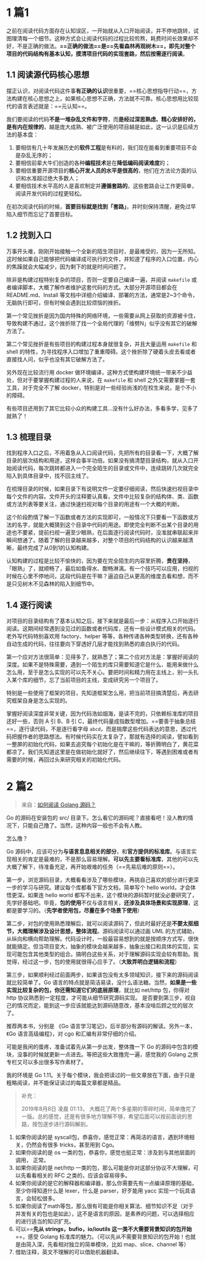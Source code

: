 # 1 篇1

之前在阅读代码方面存在认知误区，一开始就从入口开始阅读，并不停地跳转，试图理清每一个细节。这种方式会让阅读代码的过程比较煎熬，耗费时间长效果却不好，不是正确的做法。**==正确的做法==**是==先看森林再观树木==，即**先对整个项目的代码结构有基本认知，摸清项目代码的实现套路，然后按需逐行阅读**。

## 1.1 阅读源代码核心思想

摆正认识，对阅读代码这件事**有正确的认识**很重要，==核心思想指导行动==，方法构建在核心思想之上，如果核心思想不正确，方法就不可靠。核心思想用比较现代的语言表述就是：==元认知==。

我们要阅读的代码**不是一堆杂乱文件和字符**，而**是经过深思熟虑、精心安排好的，是有内在规律的**，越是庞大成熟、被广泛使用的项目越是如此，这一认识是后续方法的基本盘：

1. 要相信有几十年发展历史的**软件工程**是有料的，我们现在能看到重要项目不会是杂乱无序的；
2. 要相信前辈大牛们创造的各种**编程技术**是在**降低编码阅读难度**的；
3. 要相信重要开源项目的**核心开发人员的水平是很高的**，他们在方法论方面的认识和水准超过绝大多数人；
4. 要相信技术水平高的人是喜欢制定并**遵循套路的**，这些套路会让工作更简单，阅读开发代码的过程更轻松。

在初次阅读代码的时候，**首要目标就是找到「套路」**，并时刻保持清醒，避免过早陷入细节而忘记了首要目标。

## 1.2 找到入口

万事开头难，刚刚开始接触一个全新的陌生项目时，是最难受的，因为一无所知。这时候如果自己能够把代码编译成可执行的文件，并知道了程序的入口位置，内心的焦躁就会大幅减少，因为剩下的就是时间问题了。

除非是构建过程特别复杂的项目，否则一定要自己编译一遍，并阅读 `makefile` 或者编译脚本，大概了解作者维护这套代码的方式。大部分开源项目都会在 README.md、Install 等文档中详细介绍编译、部署的方法，通常是2~3个命令，无脑执行即可，但有时候会遇到比较烦恼的挫折。

第一个常见挫折是因为国内特殊的网络环境，一些需要从网上获取的资源被卡住，导致构建不通过，这个挫折除了找一个全局代理的「维劈N」似乎没有其它的破解方法了。

第二个常见挫折是有些项目的构建过程本身就很复杂，并且大量运用 `makefile` 和 shell 的特性，为寻找程序入口增加了重重障碍。这个挫折除了硬着头皮去看或者直接找人问，似乎也没有其它破解方法了。

另外现在比较流行用 docker 做环境编译，这种方式使构建环境统一带来不少益处，但对于要掌握构建过程的人来说，在 `makefile` 和 shell 之外又需要掌握一套工具，对于完全不了解 docker，特别是对一些经验尚浅的在校生来说，是个不小的障碍。

有些项目还用到了其它比较小众的构建工具…没有什么好办法，多看多学，见多了就熟了！

## 1.3 梳理目录

找到程序入口之后，不用着急从入口阅读代码，先把所有的目录看一下，大概了解目录的层次结构和用途，这样会事半功倍。如果没有搞清楚目录结构，就从入口开始阅读代码，每次跳转都进入一个完全陌生的目录或文件中，连续跳转几次就完全陷入到具体目录中，找不回主线了。

在梳理目录的时候，如果目录下有说明文件一定要仔细阅读，然后快速扫视目录中每个文件的内容。文件开头的注释要认真看，文件中比较复杂的结构体、类、函数或方法列表等要关注，通过快速扫视对每个目录的用途有一个大概的判断。

这个阶段酌情了解一下函数或者方法的实现即可，一般情况下只要看一下函数或方法的名字，就能大概猜到这个目录中代码的用途。即使完全判断不出某个目录的用途也不要紧，提前扫视一遍至少眼熟，在后面逐行阅读代码时，没准就串联起来并瞬间想通了。随着了解的目录越来越多，对整个项目的代码结构的认识越来越清晰，最终完成了从0到1的认知构建。

认知构建的过程是比较不愉快的，因为要在完全陌生的内容里折腾，**贵在坚持**，「眼熟」了，就顺畅了，最后如鱼得水、酣畅淋漓。有一个技巧可以应用，扫视的时候在心里不停地问，这段代码是在干嘛？逼迫自己从更高的维度去看和想，而不是只见树木不见森林的陷入到细节中。

## 1.4 逐行阅读

对项目的目录结构有了基本认知之后，接下来就是最后一步：从程序入口开始逐行阅读。这期间经常遇到没见过的函数或者代码库，还有一些设计模式相关的代码。老外写代码特别喜欢用 factory、helper 等等，各种传递各种类型转换，还有各种自动生成的代码，往往要向下穿透好几层才能找到熟悉的直白执行的代码。

第一个应对方法很简单：见得多了，就熟悉了；第二个应对方法是：掌握好阅读的深度。如果不是特殊需要，遇到一个陌生的库只需要知道它是什么、能用来做什么怎么用，至于是怎么实现的可以先不关心。要把时间和精力用在主线上，别一头扎入某个库的细节，忘了当前项目的主线，变成研究另一个项目了。

特别是一些使用了框架的项目，先知道框架怎么用，把当前项目搞清楚后，再去研究框架自身是怎么实现的。

掌握好阅读深度非常关键，因为代码浩如烟海，是读不完的，只依赖标准库的项目还好一些，否则 A 引 B、B 引 C，最终代码量成指数型增加。==要善于抽象总结==，逐行读代码，不是逐行看字母 `abcd`，而是揣摩这些代码表达的意思，透过代码把握作者的思路想法。有时候代码实在太复杂了，那就有选择的阅读，譬如看到一整屏的初始化代码，如果去追究每个初始化是在干嘛的，等折腾明白了，黄花菜都凉了。我们先知道这里是在做初始化就好了，然后继续往下，等遇到困难或者有需要的时候，再回过头来研究相关的初始化代码。

# 2 篇2

> 来自：[如何阅读 Golang 源码？](https://www.zhihu.com/question/327615791)

Go 的源码在安装包的 src/ 目录下。怎么看它的源码呢？直接看吧！没人教的情况下，只能自己撸了。当然，这种内容一般也不会有人教。

怎么撸？

Go 源码中，应该可分为**与语言息息相关的部分**，和**官方提供的标准库**。与语言实现相关的肯定是最难的，不是那么容易理解。**可以先主要看标准库**，其他的可以先大概了解下，待准备充足，再开始艰难的任务（==先易后难的原则==）。

第一步，浏览源码目录，大概看看涉及了哪些模块，再挑自己喜欢的部分进行更深一步的学习与研究。建议每个库都看下官方文档，简单写个 hello world，才会体悟更深。如果连 hello world 都写不出来，这个模块的源码暂时就没必要研究了，先学好基础吧。毕竟，**包的使用**不仅与语言相关，**还涉及具体场景和实现原理**，这都是要学习的。（**先学者使用包，尽量在多个场景下使用**）

第二步，对包的使用熟悉理解后，就可以阅读源码了，但此时最好还是**不要太抠细节，大概理解涉及设计思想，整体流程**。源码阅读可以通过画 UML 的方式辅助，从纵向和横向帮助理解。代码设计时，一般最容易想到的就是按顺序方式写，很快就能搞定。但当项目变大，抽象的模块会越来越多，抽象出接口和具体的实现，实现可能包含其他类型的组合。搞明白这些关系，对于理解源码实现会较有帮助。我觉得，经过这一步，包的使用就很得心应手了。（**大致弄明白逻辑和流程**）

第三步，如果顺利经过前面两步，如果该包没有太多领域知识，接下来的源码阅读就比较简单了。Go 语言的特点就是简洁易读，没什么语法糖。当然，**如果是一些实现比较复杂的包，你还需知道它们的底层原理**，就比如 net/http 包，你得对 http 协议熟悉到一定程度，才可能从细节研究源码实现。 是否要到第三步，视自己的情况而定，能到这一步应该就能达到源码随意改，基本没啥后顾之忧的层次了。

推荐两本书，分别是 《Go 语言学习笔记》，后半部分有源码的解读。另外一本，《Go 语言高级编程》，对 cgo 和汇编有非常仔细的介绍。

可能是我闲的蛋疼，准备试着先从第一步出发，整体撸一下 Go 的源码中包含的模块，没事的时候就更新一点进去。等把这些大致撸完一遍，感觉我的 Golang 之旅 专栏又可以多出很多写作素材了。

我的环境是 Go 1.11。关于每个模块，我会把读过的一些文章放在下面，由于只是粗略阅读，并不能保证读过的每篇文章都是精品。

> 补充：
>
> 2019年8月8日 凌晨 01:13， 大概花了两个多星期的零碎时间，简单撸完了一版。总的感觉，还是有很多地方理解不够，希望后面可以按前面说的思路，按包逐步进行源码解剖。

1. 如果你阅读的是 syscall包，恭喜你，感觉正常：再简洁的语言，遇到环境相关，仍然会有很多 tricks，甚至用到 Cgo。
2. 如果你阅读的是 os 一类的包，恭喜你，感觉也挺正常：涉及到与其他层面的调用， 正常。
3. 如果你阅读的是 net/http 一类的包，那么可能是你对这部分协议不大理解，可以先看看相关的 RFC 之类的，应该会容易得多。
4. 如果你阅读的是它的解释器和编译器，那么你需要先有一点编译原理的基础，至少你得知道什么是 lexer，什么是 parser，好歹能用 yacc 实现一个玩具语言，会轻松很多。
5. 如果你阅读了math等包，那么很有可能是你相关算法、细节知识不足（对于并发有关的包也是如此），这不是语言的原因，是素养的问题，可以选择相应的进行适当的知识扩充。
6. 可以==**先从 strings，bufio，io/ioutils 这一类不大需要背景知识的包开始**==，感受 Golang 标准库的魅力。（可以先从不需要背景知识的包开始！也就是由简入深，先看相对独立的简单模块，比如 map、slice、channel 等）
7. 借助注释，英文不理解的可以借助机器翻译。




